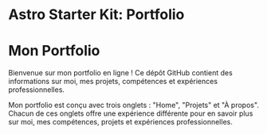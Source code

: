 # Astro Starter Kit: Portfolio

# Mon Portfolio

Bienvenue sur mon portfolio en ligne ! Ce dépôt GitHub contient des informations sur moi, mes projets, compétences et expériences professionnelles.

Mon portfolio est conçu avec trois onglets : "Home", "Projets" et "À propos". Chacun de ces onglets offre une expérience différente pour en savoir plus sur moi, mes compétences, projets et expériences professionnelles.
